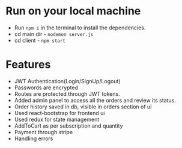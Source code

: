 # Run on your local machine

- Run `npm i` in the terminal to install the dependencies.
- cd main dir - `nodemon server.js`
- cd client - `npm start`

# Features

- JWT Authentication(Login/SignUp/Logout)
- Passwords are encrypted
- Routes are protected through JWT tokens.
- Added admin panel to access all the orders and review its status.
- Order history saved in db, visible in orders section of ui
- Used react-bootstrap for frontend ui
- Used redux for state management
- AddToCart as per subscription and quantity
- Payment through stripe
- Handling errors
